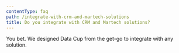 ```yaml
---
contentType: faq
path: /integrate-with-crm-and-martech-solutions
title: Do you integrate with CRM and Martech solutions?
---
```


You bet. We designed Data Cup from the get-go to integrate with any solution.
